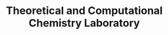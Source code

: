 ---
title: "Theoretical and Computational Chemistry Laboratory"
draft: false

# page title background image
bg_image: "images/banner/bg1.jpg"

# meta description ~100 letters in Japanese
description : "Molecular design and analysis of phenomena and functions by molecular simulation for biomacromolecular assemblies and soft material systems"

# Research image
image: "images/labs/theocomp/VesMemLabJ.jpg"

# interest

# taxonomy
la_categories: "Molecular Chemistry" # 分子化学 | 物質化学 | 反応化学
keywords: ["Molecular Simulation", "Lipid Membranes / Biological Membranes", "Soft Materials"]

# faculties; label: true name and title
faculties:
- id: shinoda
  name: Prof. Wataru Shinoda


# contact info
contact:
- icon: ti-email
  link: mailto:shinoda@okayama-u.ac.jp
  name: shinoda@okayama-u.ac.jp
- icon: ti-mobile
  link: tel:086-251-7854
  name: 086-251-7854
- icon: ti-printer
  link: tel:086-251-7769
  name: FAX 086-251-7769


- name : "Theoretical and Computational Chemistry Laboratory"
  icon : "ti-world" # icon pack : https://themify.me/themify-icons
  link : "http://theocomp.chem.okayama-u.ac.jp/"

- name : "3-1-1 Tsushima-Naka, Kita Ward, Okayama City, Okayama 700-8530"
  icon : "ti-location-pin" # icon pack : https://themify.me/themify-icons
  link : "#"

# type
type: "laboratory"
---